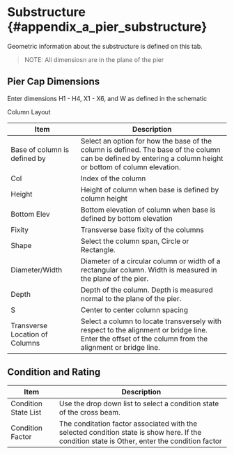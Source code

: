 Substructure {#appendix_a_pier_substructure}
============
Geometric information about the substructure is defined on this tab.

> NOTE: All dimensiosn are in the plane of the pier

Pier Cap Dimensions
--------------------

Enter dimensions H1 - H4, X1 - X6, and W as defined in the schematic

Column Layout

Item | Description
-----|-----------------
Base of column is defined by | Select an option for how the base of the column is defined. The base of the column can be defined by entering a column height or bottom of column elevation.
Col | Index of the column
Height | Height of column when base is defined by column height
Bottom Elev | Bottom elevation of column when base is defined by bottom elevation
Fixity | Transverse base fixity of the columns
Shape | Select the column span,  Circle or Rectangle.
Diameter/Width | Diameter of a circular column or width of a rectangular column. Width is measured in the plane of the pier.
Depth | Depth of the column. Depth is measured normal to the plane of the pier.
S | Center to center column spacing
Transverse Location of Columns | Select a column to locate transversely with respect to the alignment or bridge line. Enter the offset of the column from the alignment or bridge line.

Condition and Rating
--------------------


Item | Description
-----|------------
Condition State List | Use the drop down list to select a condition state of the cross beam.
Condition Factor | The conditation factor associated with the selected condition state is show here. If the condition state is Other, enter the condition factor
